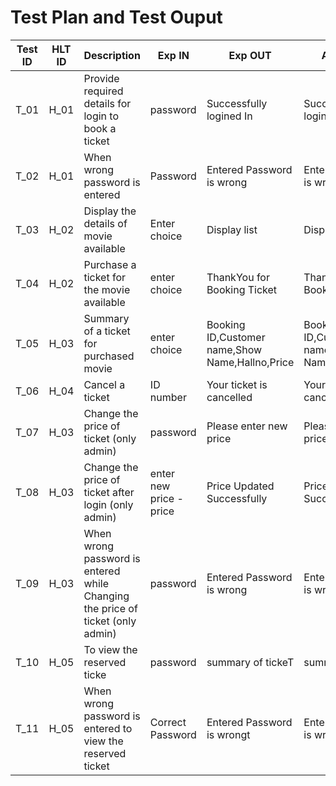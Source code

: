 # Test Plan and Test Ouput
|Test ID|	HLT ID|	Description|	Exp IN|	Exp OUT	|Actual Out|	PASS/FAIL|
|--------|------|------------|--------|---------|----------|-----------|
|T_01|	H_01|	Provide required details for login to book a ticket|	password|	Successfully logined In|	Successfully logined In|	PASS
|T_02	|H_01|	When wrong password is entered|	Password|	Entered Password is wrong|	Entered Password is wrong|	PASS
|T_03	|H_02	|Display the details of movie available|	Enter choice|	Display list|	Display list	|PASS
|T_04	|H_02	|Purchase a ticket for the movie available|	enter choice|	ThankYou for Booking Ticket|	ThankYou for Booking Ticket|	PASS
|T_05|H_03	|Summary of a ticket for purchased movie	|enter choice|	Booking ID,Customer name,Show Name,Hallno,Price|	Booking ID,Customer name,Show Name,Hallno,Price	|PASS
|T_06	|H_04	|Cancel a ticket|	ID number|	Your ticket is cancelled|	Your ticket is cancelled	|PASS
|T_07	|H_03	|Change the price of ticket (only admin)	|password|	Please enter new price|	Please enter new price|	PASS
|T_08	|H_03	|Change the price of ticket after login (only admin)	|enter new price -price|	Price Updated Successfully	|Price Updated Successfully|	PASS
|T_09	|H_03	|When wrong password is entered while Changing the price of ticket (only admin)	|password	|Entered Password is wrong	|Entered Password is wrong	|PASS
|T_10	|H_05	|To view the reserved ticke	|password	|summary of tickeT	|summary of ticket	|PASS
|T_11|	H_05|When wrong password is entered to view the reserved ticket|	Correct Password|	Entered Password is wrongt|Entered Password is wrong	|PASS
